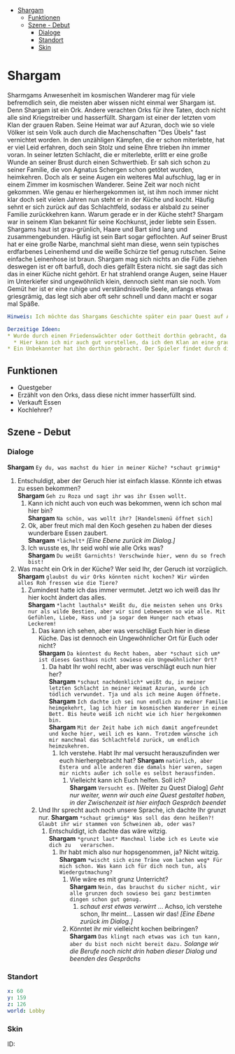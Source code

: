 - [Shargam](#shargam)
  - [Funktionen](#funktionen)
  - [Szene - Debut](#szene---debut)
    - [Dialoge](#dialoge)
    - [Standort](#standort)
    - [Skin](#skin)

# Shargam

Sharmgams Anwesenheit im kosmischen Wanderer mag für viele befremdlich sein, die meisten aber wissen nicht einmal wer Shargam ist. Denn Shargam ist ein Ork. Andere verachten Orks für ihre Taten, doch nicht alle sind Kriegstreiber und hasserfüllt. Shargam ist einer der letzten vom Klan der grauen Raben. Seine Heimat war auf Azuran, doch wie so viele Völker ist sein Volk auch durch die Machenschaften "Des Übels" fast vernichtet worden. In den unzähligen Kämpfen, die er schon miterlebte, hat er viel Leid erfahren, doch sein Stolz und seine Ehre trieben ihn immer voran. In seiner letzten Schlacht, die er miterlebte, erlitt er eine große Wunde an seiner Brust durch einen Schwerthieb. Er sah sich schon zu seiner Familie, die von Agnatus Schergen schon getötet wurden, heimkehren. Doch als er seine Augen ein weiteres Mal aufschlug, lag er in einem Zimmer im kosmischen Wanderer. Seine Zeit war noch nicht gekommen. Wie genau er hierhergekommen ist, ist ihm noch immer nicht klar doch seit vielen Jahren nun steht er in der Küche und kocht. Häufig sehnt er sich zurück auf das Schlachtfeld, sodass er alsbald zu seiner Familie zurückkehren kann.
Warum gerade er in der Küche steht? Shargam war in seinem Klan bekannt für seine Kochkunst, jeder liebte sein Essen. 
Shargams haut ist grau-grünlich, Haare und Bart sind lang und zusammengebunden. Häufig ist sein Bart sogar geflochten. Auf seiner Brust hat er eine große Narbe, manchmal sieht man diese, wenn sein typisches erdfarbenes Leinenhemd und die weiße Schürze tief genug rutschen. Seine einfache Leinenhose ist braun. Shargam mag sich nichts an die Füße ziehen deswegen ist er oft barfuß, doch dies gefällt Estera nicht. sie sagt das sich das in einer Küche nicht gehört. Er hat strahlend orange Augen, seine Hauer im Unterkiefer sind ungewöhnlich klein, dennoch sieht man sie noch.
Vom Gemüt her ist er eine ruhige und verständnisvolle Seele, anfangs etwas griesgrämig, das legt sich aber oft sehr schnell und dann macht er sogar mal Späße.

```yml 
Hinweis: Ich möchte das Shargams Geschichte später ein paar Quest auf Azuran beeinflusst und dadurch auch geklärt wird wie er in den kosmischen Wanderer gekommen ist. Außerdem soll er selbst vielleicht eine Quest geben.

Derzeitige Ideen:   
* Wurde durch einen Friedenswächter oder Gottheit dorthin gebracht, da er noch eine Aufgabe (Die Quest) in seinem Leben zu erledigen hat.  
  * Hier kann ich mir auch gut vorstellen, da ich den Klan an eine graue Rabengottheit glauben lassen möchte, dass dieser ihn in Sicherheit brachte.
* Ein Unbekannter hat ihn dorthin gebracht. Der Spieler findet durch die Quest heraus wer genau es war.
```

## Funktionen

* Questgeber
* Erzählt von den Orks, dass diese nicht immer hasserfüllt sind.
* Verkauft Essen
* Kochlehrer?

## Szene - Debut

### Dialoge

**Shargam** `Ey du, was machst du hier in meiner Küche? *schaut grimmig*`  
  1.  Entschuldigt, aber der Geruch hier ist einfach klasse. Könnte ich etwas zu essen bekommen?  
      **Shargam**  `Geh zu Roza und sagt ihr was ihr Essen wollt.`
        1. Kann ich nicht auch von euch was bekommen, wenn ich schon mal hier bin?  
           **Shargam** `Na schön, was wollt ihr? [Handelsmenü öffnet sich]`
        2. Ok, aber freut mich mal den Koch gesehen zu haben der dieses wunderbare Essen zaubert.  
           **Shargam** `*lächelt*` *[Eine Ebene zurück im Dialog.]*
        3. Ich wusste es, Ihr seid wohl wie alle Orks was?  
           **Shargam** `Du weißt Garnichts! Verschwinde hier, wenn du so frech bist!`
  2. Was macht ein Ork in der Küche? Wer seid Ihr, der Geruch ist vorzüglich.  
     **Shargam** `glaubst du wir Orks könnten nicht kochen? Wir würden alles Roh fressen wie die Tiere?`
        1. Zumindest hatte ich das immer vermutet. Jetzt wo ich weiß das Ihr hier kocht ändert das alles.  
           **Shargam** `*lacht lauthals* Weißt du, die meisten sehen uns Orks nur als wilde Bestien, aber wir sind Lebewesen so wie alle. Mit Gefühlen, Liebe, Hass und ja sogar dem Hunger nach etwas Leckerem!`  
            1. Das kann ich sehen, aber was verschlägt Euch hier in diese Küche. Das ist dennoch ein Ungewöhnlicher Ort für Euch oder nicht?  
                **Shargam** `Da könntest du Recht haben, aber *schaut sich um* ist dieses Gasthaus nicht sowieso ein Ungewöhnlicher Ort?`  
                  1. Da habt Ihr wohl recht, aber was verschlägt euch nun hier her?  
                    **Shargam** `*schaut nachdenklich* weißt du, in meiner letzten Schlacht in meiner Heimat Azuran, wurde ich tödlich verwundet. Tja und als ich meine Augen öffnete.`  
                    **Shargam** `Ich dachte ich sei nun endlich zu meiner Familie heimgekehrt, lag ich hier im kosmischen Wanderer in einem Bett. Bis heute weiß ich nicht wie ich hier hergekommen bin.`   
                    **Shargam** `Mit der Zeit habe ich mich damit angefreundet und koche hier, weil ich es kann. Trotzdem wünsche ich mir manchmal das Schlachtfeld zurück, um endlich heimzukehren.`  
                        1. Ich verstehe. Habt Ihr mal versucht herauszufinden wer euch hierhergebracht hat?
                        **Shargam** `natürlich, aber Estera und alle anderen die damals hier waren, sagen mir nichts außer ich solle es selbst herausfinden.`
                            1. Vielleicht kann ich Euch helfen. Soll ich?  
                            **Shargam** `Versucht es.` [Weiter zu Quest Dialog] *Geht nur weiter, wenn wir auch eine Quest gestaltet haben, in der Zwischenzeit ist hier einfach Gespräch beendet*  
            2. Und Ihr sprecht auch noch unsere Sprache, ich dachte Ihr grunzt nur.
               **Shargam** `*schaut grimmig* Was soll das denn heißen?! Glaubt ihr wir stammen von Schweinen ab, oder was?`
                1. Entschuldigt, ich dachte das wäre witzig.  
                   **Shargam** `*grunzt laut* Manchmal liebe ich es Leute wie dich zu   verarschen.`  
                    1. Ihr habt mich also nur hopsgenommen, ja? Nicht witzig.  
                       **Shargam** `*wischt sich eine Träne vom lachen weg* Für mich schon. Was kann ich für dich noch tun, als Wiedergutmachung?`  
                        1. Wie wäre es mit grunz Unterricht?  
                        **Shargam** `Nein, das brauchst du sicher nicht, wir alle grunzen doch sowieso bei ganz bestimmten dingen schon gut genug.`
                            1. *schaut erst etwas verwirrt* ... Achso, ich verstehe schon, Ihr meint... Lassen wir das! *[Eine Ebene zurück im Dialog.]*
                        2. Könntet ihr mir vielleicht kochen beibringen?  
                        **Shargam** `Das klingt nach etwas was ich tun kann, aber du bist noch nicht bereit dazu.` *Solange wir die Berufe noch nicht drin haben dieser Dialog und beenden des Gesprächs*
                        
### Standort
```yml
x: 60
y: 159
z: 126
world: Lobby
```

### Skin
ID: 

